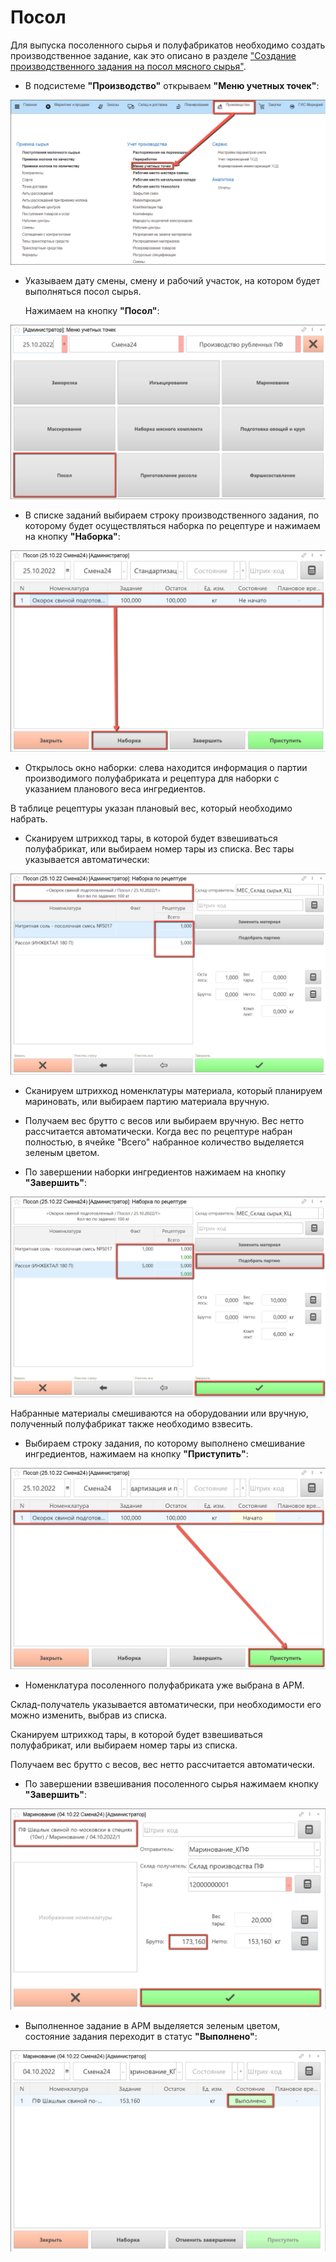 # Посол

Для выпуска посоленного сырья и полуфабрикатов необходимо создать производственное задание, как это описано в разделе ["Создание производственного задания на посол мясного сырья"](./CreateTaskForASalting.md).

- В подсистеме **"Производство"** открываем **"Меню учетных точек"**:

![](Salting.assets/1.png)

- Указываем дату смены, смену и рабочий участок, на котором будет выполняться посол сырья.

  Нажимаем на кнопку **"Посол"**:

![](Salting.assets/2.png)

- В списке заданий выбираем строку производственного задания, по которому будет осуществляться наборка по рецептуре и нажимаем на кнопку **"Наборка"**:

![](Salting.assets/3.png)

- Открылось окно наборки: слева находится информация о партии производимого полуфабриката и рецептура для наборки с указанием планового веса ингредиентов.

В таблице рецептуры указан плановый вес, который необходимо набрать.

- Сканируем штрихкод тары, в которой будет взвешиваться полуфабрикат, или выбираем номер тары из списка. Вес тары указывается автоматически:

![](Salting.assets/4.png)

- Сканируем штрихкод номенклатуры материала, который планируем мариновать, или выбираем партию материала вручную.

- Получаем вес брутто с весов или выбираем вручную. Вес нетто рассчитается автоматически. Когда вес по рецептуре набран полностью, в ячейке "Всего" набранное количество выделяется зеленым цветом.

- По завершении наборки ингредиентов нажимаем на кнопку **"Завершить"**:

![](Salting.assets/5.png)

Набранные материалы смешиваются на оборудовании или вручную, полученный полуфабрикат также необходимо взвесить.

- Выбираем строку задания, по которому выполнено смешивание ингредиентов, нажимаем на кнопку **"Приступить"**:

![](Salting.assets/6.png)

- Номенклатура посоленного полуфабриката уже выбрана в АРМ.

Склад-получатель указывается автоматически, при необходимости его можно изменить, выбрав из списка.

Сканируем штрихкод тары, в которой будет взвешиваться полуфабрикат, или выбираем номер тары из списка.

Получаем вес брутто с весов, вес нетто рассчитается автоматически.

- По завершении взвешивания посоленного сырья нажимаем кнопку **"Завершить"**:

![](Pickling.assets/7.png)

- Выполненное задание в  АРМ выделяется зеленым цветом, состояние задания переходит в статус **"Выполнено"**:

![](Pickling.assets/8.png)